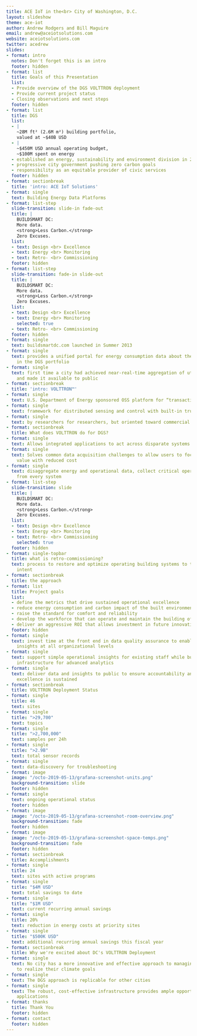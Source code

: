 ```yaml
---
title: ACE IoT in the<br> City of Washington, D.C.
layout: slideshow
theme: ace-iot
author: Andrew Rodgers and Bill Maguire
email: andrew@aceiotsolutions.com
website: aceiotsolutions.com
twitter: acedrew
slides:
- format: intro
  notes: Don't forget this is an intro
  footer: hidden
- format: list
  title: Goals of this Presentation
  list:
  - Provide overview of the DGS VOLTTRON deployment
  - Provide current project status
  - Closing observations and next steps
  footer: hidden
- format: list
  title: DGS
  list:
  - |
    ~28M ft² (2.6M m²) building portfolio,
    valued at ~$40B USD
  - |
    ~$450M USD annual operating budget,
    ~$100M spent on energy
  - established an energy, sustainability and environment division in 2012
  - progressive city government pushing zero carbon goals
  - responsibility as an equitable provider of civic services
  footer: hidden
- format: sectionbreak
  title: 'intro: ACE IoT Solutions'
- format: single
  text: Building Energy Data Platforms
- format: list-step
  slide-transition: slide-in fade-out
  title: |
    BUILDSMART DC:
    More data.
    <strong>Less Carbon.</strong>
    Zero Excuses.
  list:
  - text: Design <br> Excellence
  - text: Energy <br> Monitoring
  - text: Retro- <br> Commissioning
  footer: hidden
- format: list-step
  slide-transition: fade-in slide-out
  title: |
    BUILDSMART DC:
    More data.
    <strong>Less Carbon.</strong>
    Zero Excuses.
  list:
  - text: Design <br> Excellence
  - text: Energy <br> Monitoring
    selected: true
  - text: Retro- <br> Commissioning
  footer: hidden
- format: single
  text: buildsmartdc.com launched in Summer 2013
- format: single
  text: provides a unified portal for energy consumption data about the ~400 buildings
    in the DGS portfolio
- format: single
  text: first time a city had achieved near-real-time aggregation of utility data
    and made it available to public
- format: sectionbreak
  title: 'intro: VOLTTRON™'
- format: single
  text: U.S. Department of Energy sponsored OSS platform for “transactional energy”
- format: single
  text: framework for distributed sensing and control with built-in trust and security
- format: single
  text: by researchers for researchers, but oriented toward commercial adoption
- format: sectionbreak
  title: What does VOLTTRON do for DGS?
- format: single
  text: Allows integrated applications to act across disparate systems and protocols
- format: single
  text: Solves common data acquisition challenges to allow users to focus on business
    value with reduced cost
- format: single
  text: disaggregate energy and operational data, collect critical operational state
    from every system
- format: list-step
  slide-transition: slide
  title: |
    BUILDSMART DC:
    More data.
    <strong>Less Carbon.</strong>
    Zero Excuses.
  list:
  - text: Design <br> Excellence
  - text: Energy <br> Monitoring
  - text: Retro- <br> Commissioning
    selected: true
  footer: hidden
- format: single-topbar
  title: what is retro-commissioning?
  text: process to restore and optimize operating building systems to their design
    intent
- format: sectionbreak
  title: the approach
- format: list
  title: Project goals
  list:
  - define the metrics that drive sustained operational excellence
  - reduce energy consumption and carbon impact of the built environment
  - raise the standard for comfort and reliability
  - develop the workforce that can operate and maintain the building of the future
  - deliver an aggressive ROI that allows investment in future innovations
  footer: hidden
- format: single
  text: invest time at the front end in data quality assurance to enable actionable
    insights at all organizational levels
- format: single
  text: support simple operational insights for existing staff while building out
    infrastructure for advanced analytics
- format: single
  text: deliver data and insights to public to ensure accountability and operational
    excellence is sustained
- format: sectionbreak
  title: VOLTTRON Deployment Status
- format: single
  title: 46
  text: sites
- format: single
  title: ">29,700"
  text: topics
- format: single
  title: ">2,700,000"
  text: samples per 24h
- format: single
  title: ">2.9B"
  text: total sensor records
- format: single
  text: data-discovery for troubleshooting
- format: image
  image: "/octo-2019-05-13/grafana-screenshot-units.png"
  background-transition: slide
  footer: hidden
- format: single
  text: ongoing operational status
  footer: hidden
- format: image
  image: "/octo-2019-05-13/grafana-screenshot-room-overview.png"
  background-transition: fade
  footer: hidden
- format: image
  image: "/octo-2019-05-13/grafana-screenshot-space-temps.png"
  background-transition: fade
  footer: hidden
- format: sectionbreak
  title: Accomplishments
- format: single
  title: 24
  text: sites with active programs
- format: single
  title: "$4M USD"
  text: total savings to date
- format: single
  title: "$1M USD"
  text: current recurring annual savings
- format: single
  title: 20%
  text: reduction in energy costs at priority sites
- format: single
  title: "$500K USD"
  text: additional recurring annual savings this fiscal year
- format: sectionbreak
  title: Why we're excited about DC's VOLTTRON Deployment
- format: single
  text: No city has a more innovative and effective approach to managing energy data
    to realize their climate goals
- format: single
  text: The DGS approach is replicable for other cities
- format: single
  text: The robust, cost-effective infrastructure provides ample opportunity for future
    applications
- format: thanks
  title: Thank You
  footer: hidden
- format: contact
  footer: hidden
---
```



